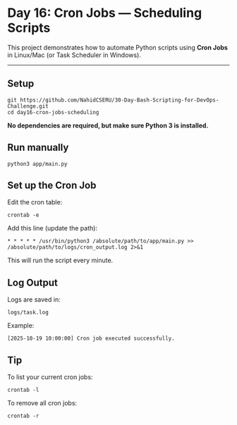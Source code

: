 # Day 16: Cron Jobs — Scheduling Scripts 

This project demonstrates how to automate Python scripts using **Cron Jobs** in Linux/Mac (or Task Scheduler in Windows).

---

## Setup

```
git https://github.com/NahidCSERU/30-Day-Bash-Scripting-for-DevOps-Challenge.git
cd day16-cron-jobs-scheduling
```
**No dependencies are required, but make sure Python 3 is installed.**

## Run manually
```
python3 app/main.py
```
## Set up the Cron Job
Edit the cron table:
```
crontab -e
```
Add this line (update the path):
```
* * * * * /usr/bin/python3 /absolute/path/to/app/main.py >> /absolute/path/to/logs/cron_output.log 2>&1
```
This will run the script every minute.
## Log Output

Logs are saved in:
```
logs/task.log
```

Example:
```
[2025-10-19 10:00:00] Cron job executed successfully.
```
## Tip

To list your current cron jobs:
```
crontab -l
```

To remove all cron jobs:
```
crontab -r
```